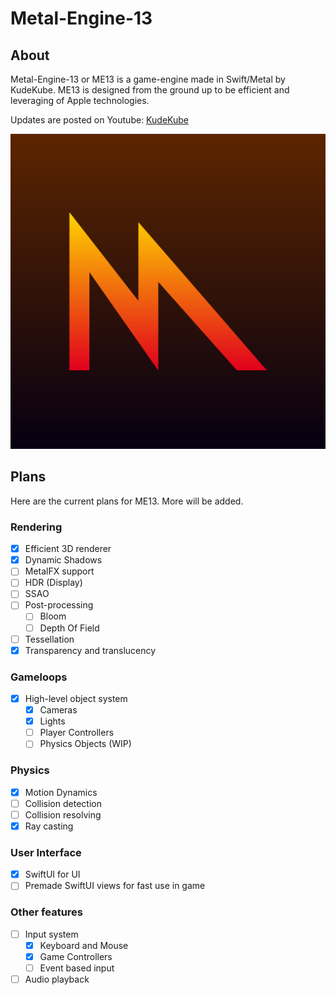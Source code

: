 # Metal-Engine-13

## About ##
Metal-Engine-13 or ME13 is a game-engine made in Swift/Metal by KudeKube. ME13 is designed from the ground up to be efficient and leveraging of Apple technologies.

Updates are posted on Youtube: [KudeKube](https://www.youtube.com/channel/UCXDI-MFA_Gp8vXyaJ80Zc5Q)

![Logo](MetalEngine.png)

## Plans ##
Here are the current plans for ME13. More will be added.

### Rendering ###
- [x] Efficient 3D renderer
- [x] Dynamic Shadows
- [ ] MetalFX support
- [ ] HDR (Display)
- [ ] SSAO
- [ ] Post-processing
    - [ ] Bloom
    - [ ] Depth Of Field
- [ ] Tessellation
- [x] Transparency and translucency

### Gameloops ###
- [x] High-level object system
    - [x] Cameras
    - [x] Lights
    - [ ] Player Controllers
    - [ ] Physics Objects (WIP)

### Physics ###
- [x] Motion Dynamics
- [ ] Collision detection
- [ ] Collision resolving
- [x] Ray casting

### User Interface ###
- [x] SwiftUI for UI
- [ ] Premade SwiftUI views for fast use in game

### Other features ###
- [ ] Input system
    - [x] Keyboard and Mouse
    - [x] Game Controllers
    - [ ] Event based input
- [ ] Audio playback
